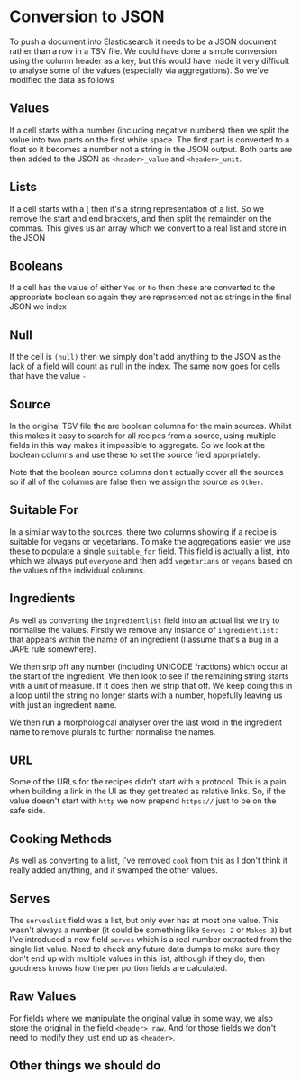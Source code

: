 # Conversion to JSON

To push a document into Elasticsearch it needs to be a JSON document rather
than a row in a TSV file. We could have done a simple conversion using the 
column header as a key, but this would have made it very difficult to
analyse some of the values (especially via aggregations). So we've modified
the data as follows

## Values

If a cell starts with a number (including negative numbers) then we split the
value into two parts on the first white space. The first part is converted to
a float so it becomes a number not a string in the JSON output. Both parts
are then added to the JSON as `<header>_value` and `<header>_unit`.

## Lists

If a cell starts with a [ then it's a string representation of a list. So we
remove the start and end brackets, and then split the remainder on the commas.
This gives us an array which we convert to a real list and store in the JSON

## Booleans

If a cell has the value of either `Yes` or `No` then these are converted to
the appropriate boolean so again they are represented not as strings in the
final JSON we index

## Null

If the cell is `(null)` then we simply don't add anything to the JSON as the
lack of a field will count as null in the index. The same now goes for cells
that have the value `-`

## Source

In the original TSV file the are boolean columns for the main sources. Whilst
this makes it easy to search for all recipes from a source, using multiple
fields in this way makes it impossible to aggregate. So we look at the boolean
columns and use these to set the source field apprpriately.

Note that the boolean source columns don't actually cover all the sources so
if all of the columns are false then we assign the source as `Other`.

## Suitable For

In a similar way to the sources, there two columns showing if a recipe is
suitable for vegans or vegetarians. To make the aggregations easier we use
these to populate a single `suitable_for` field. This field is actually a
list, into which we always put `everyone` and then add `vegetarians` or
`vegans` based on the values of the individual columns.

## Ingredients

As well as converting the `ingredientlist` field into an actual list we try
to normalise the values. Firstly we remove any instance of `ingredientlist:`
that appears within the name of an ingredient (I assume that's a bug in a
JAPE rule somewhere).

We then srip off any number (including UNICODE fractions) which occur at the
start of the ingredient. We then look to see if the remaining string starts
with a unit of measure. If it does then we strip that off. We keep doing this
in a loop until the string no longer starts with a number, hopefully leaving
us with just an ingredient name.

We then run a morphological analyser over the last word in the ingredient name
to remove plurals to further normalise the names.

## URL

Some of the URLs for the recipes didn't start with a protocol. This is a pain
when building a link in the UI as they get treated as relative links. So, if
the value doesn't start with `http` we now prepend `https://` just to be on the
safe side.

## Cooking Methods

As well as converting to a list, I've removed `cook` from this as I don't think
it really added anything, and it swamped the other values.

## Serves

The `serveslist` field was a list, but only ever has at most one value. This
wasn't always a number (it could be something like `Serves 2` or `Makes 3`) but
I've introduced a new field `serves` which is a real number extracted from the
single list value. Need to check any future data dumps to make sure they don't
end up with multiple values in this list, although if they do, then goodness
knows how the per portion fields are calculated.

## Raw Values

For fields where we manipulate the original value in some way, we also store
the original in the field `<header>_raw`. And for those fields we don't need
to modify they just end up as `<header>`.

## Other things we should do
